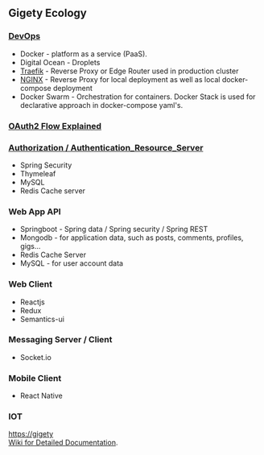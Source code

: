 ## Gigety Ecology  

### [DevOps](DevOps)
  - Docker - platform as a service (PaaS). 
  - Digital Ocean - Droplets
  - [Traefik](Traefik) - Reverse Proxy or Edge Router used in production cluster
  - [NGINX](https://github.com/samuelsegal/docs/wiki/nginx) - Reverse Proxy for local deployment as well as local docker-compose deployment
  - Docker Swarm - Orchestration for containers. Docker Stack is used for declarative approach in docker-compose yaml's.

### [OAuth2 Flow Explained](OAuth2_Flow_Explained)

### [Authorization / Authentication_Resource_Server](Authorization_/_Authentication_Resource_Server)
 - Spring Security  
 - Thymeleaf  
 - MySQL  
 - Redis Cache server  

### Web App API  
 - Springboot - Spring data / Spring security / Spring REST
 - Mongodb  - for application data, such as posts, comments, profiles, gigs...
 - Redis Cache Server  
 - MySQL - for user account data  

### Web Client 
 - Reactjs
 - Redux
 - Semantics-ui
 
### Messaging Server / Client
 - Socket.io

### Mobile Client  
   - React Native  

### IOT  



[https://gigety](https://gigety.com)   
[Wiki for Detailed Documentation](https://github.com/samuelsegal/gigety/wiki).  
